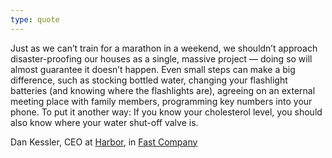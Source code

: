 ```yaml
---
type: quote
---
```


Just as we can’t train for a marathon in a weekend, we shouldn’t approach disaster-proofing our houses as a single, massive project — doing so will almost guarantee it doesn’t happen. Even small steps can make a big difference, such as stocking bottled water, changing your flashlight batteries (and knowing where the flashlights are), agreeing on an external meeting place with family members, programming key numbers into your phone. To put it another way: If you know your cholesterol level, you should also know where your water shut-off valve is.

Dan Kessler, CEO at [Harbor](https://www.helloharbor.com/), in [Fast Company](https://www.fastcompany.com/90567485/were-thinking-about-disaster-prep-all-wrong)